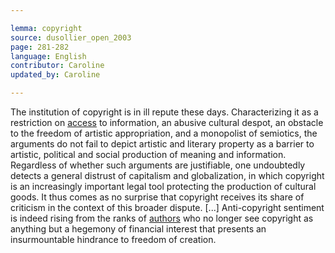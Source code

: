 ```yaml
---

lemma: copyright
source: dusollier_open_2003
page: 281-282
language: English
contributor: Caroline
updated_by: Caroline

---
```


The institution of copyright is in ill repute these days. Characterizing it as a restriction on [access](OpenAccess.html) to information, an abusive cultural despot, an obstacle to the freedom of artistic appropriation, and a monopolist of semiotics, the arguments do not fail to depict artistic and literary property as a barrier to artistic, political and social production of meaning and information. Regardless of whether such arguments are justifiable, one undoubtedly detects a general distrust of capitalism and globalization, in which copyright is an increasingly important legal tool protecting the production of cultural goods. It thus comes as no surprise  that copyright receives its share of criticism in the context of this broader dispute. [...] Anti-copyright sentiment is indeed rising from the ranks of [authors](author.html) who no longer see copyright as anything but a hegemony of financial interest that presents an insurmountable hindrance to freedom of creation.
